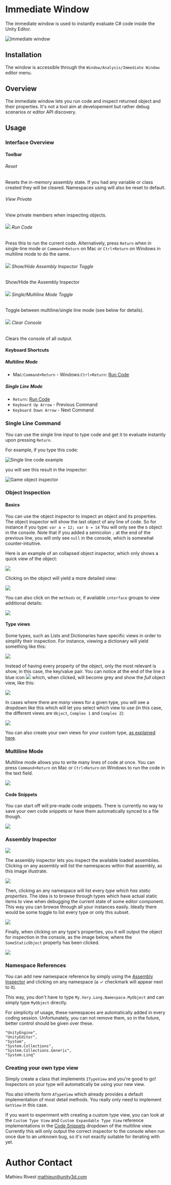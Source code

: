 # Immediate Window

The immediate window is used to instantly evaluate C# code inside the Unity Editor.

![Immediate window](Images/dictionary_collapsed.png)

## Installation

The window is accessible through the ```Window/Analysis/Immediate Window``` editor menu.

## Overview

The immediate window lets you run code and inspect returned object and their properties. It's not a tool aim at developement but rather
debug scenarios or editor API discovery.

## Usage

### Interface Overview

#### Toolbar

###### Reset

Resets the in-memory assembly state. If you had any variable or class created they will be cleared. Namespaces using will also be reset to default.

###### View Private

View private members when inspecting objects.

###### <a name="runCodeHelp"></a>![](Images/run_code_icon.png) Run Code

Press this to run the current code. Alternatively, press `Return` when in single-line mode or `Command+Return` on Mac or `Ctrl+Return` on Windows in multiline mode to do the same.

###### ![](Images/hide_assembly_inspector_icon.png) Show/Hide Assembly Inspector Toggle

Show/Hide the Assembly Inspector

###### ![](Images/multiline_mode_icon.png) Single/Multiline Mode Toggle

Toggle between multiline/single line mode (see below for details).

###### ![](Images/clear_console_icon.png) Clear Console

Clears the console of all output.

#### Keyboard Shortcuts

##### Multiline Mode

* Mac:`Command+Return` - Windows:`Ctrl+Return`: [Run Code](#runCodeHelp)

##### Single Line Mode

* `Return`: [Run Code](#runCodeHelp)
* `Keyboard Up Arrow` - Previous Command
* `Keyboard Down Arrow` - Next Command

### Single Line Command

You can use the single line input to type code and get it to evaluate instantly upon pressing `Return`.

For example, if you type this code:

![Single line code example](Images/single_line_input_example.png)

you will see this result in the inspector:

![Game object inspector](Images/gameobject_inspector.png)

### Object Inspection

#### Basics

You can use the object inspector to inspect an object and its properties. The object inspector will show the last object of any line of code. So for instance if you type: ```var a = 12; var b = 14```
You will only see the `b` object in the console. Note that if you added a semicolon `;` at the end of the previous line, you will only see `null` in the console, which is somewhat counter-intuitive.

Here is an example of an collapsed object inspector, which only shows a quick view of the object:

![](Images/collapsed_object_inspection.png)

Clicking on the object will yield a more detailed view:

![](Images/expanded_object_inspection.png)

You can also click on the `methods` or, if available `interface` groups to view additional details:

![](Images/fully_expanded_object_inspection.png)

#### Type views

Some types, such as Lists and Dictionaries have specific views in order to simplify their inspection. For instance, viewing a dictionary will yield something like this:

![](Images/simple_dictionary_inspector.png)

Instead of having every property of the object, only the most relevant is show, in this case, the key/value pair. You can notice at the end of the line a blue icon ![](Images/quickview_icon_blue.png)
which, when clicked, will become grey and show the _full_ object view, like this:

![](Images/simple_dictionary_fullview_inspector.png)

In cases where there are _many_ views for a given type, you will see a dropdown like this which will let you select which view to use (in this case, the different views are `Object`, `Complex 1` and `Complex 2`):

![](Images/multi_view_selection.png)

You can also create your own views for your custom type, [as explained here](#typeview).

### Multiline Mode

Multiline mode allows you to write many lines of code at once. You can press `Command+Return` on Mac or `Ctrl+Return` on Windows to run the code in the text field.

![](Images/multiline_mode.png)

#### <a name="codeSnippets"></a>Code Snippets

You can start off will pre-made code snippets. There is currently no way to save your own code snippets or have them automatically synced to a file though.

![](Images/code_snippet_selection.png)

### <a name="assemblyInspector"></a>Assembly Inspector

![](Images/assembly_inspector.png)

The assembly inspector lets you inspect the available loaded assemblies. Clicking on any assembly will list the namespaces within that assembly, as this image illustrate.

![](Images/namespace_list.png)

Then, clicking an any namespace will list every _type which has static properties_. The idea is to browse through types
which have actual static items to view when debugging the current state of some editor component. This way you can browse through all your instances easily.
Ideally there would be some toggle to list every type or only this subset.

![](Images/namespace_type_list.png)

Finally, when clicking on any type's properties, you it will output the object for inspection in the console, as the image below, where the `SomeStaticObject` property has been clicked.

![](Images/namespace_static_object_inspector.png)

### Namespace References

You can add new namespace reference by simply using the [Assembly Inspector](#assemblyInspector) and clicking on any namespace (a ✓ checkmark will appear next to it).

This way, you don't have to type `My.Very.Long.Namespace.MyObject` and can simply type `MyObject` directly.

For simplicity of usage, these namespaces are automatically added in every coding session. Unfortunately, you can not remove them, so in the future, better control
should be given over these.

```
"UnityEngine",
"UnityEditor",
"System",
"System.Collections",
"System.Collections.Generic",
"System.Linq"
```

### <a name="typeview"></a>Creating your own type view

Simply create a class that implements `ITypeView` and you're good to go! Inspectors on your type will automatically be using your new view.

You also inherits form `ATypeView` which already provides a default implementation of most detail methods. You really only need to implement `GetView` in this case.

If you want to experiment with creating a custom type view, you can look at the `Custom Type View` and `Custom Expandable Type View` reference implementations in the
[Code Snippets](#codeSnippets) dropdown of the multiline view. Currently this will only output the correct inspector to the console when run once due to an unknown bug,
so it's not exactly suitable for iterating with yet.

# Author Contact

Mathieu Rivest
mathieur@unity3d.com
